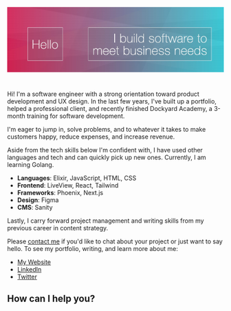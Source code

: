 <!--
**mvellandi/mvellandi** is a ✨ _special_ ✨ repository because its `README.md` (this file) appears on your GitHub profile.

Here are some ideas to get you started:

- 🔭 I’m currently working on ...
- 🌱 I’m currently learning ...
- 👯 I’m looking to collaborate on ...
- 🤔 I’m looking for help with ...
- 💬 Ask me about ...
- 📫 How to reach me: ...
- 😄 Pronouns: ...
- ⚡ Fun fact: ...
-->

<img src="readme-banner-v2.webp" width="850" />

# 
Hi! I&apos;m a software engineer with a strong orientation toward product development and UX design. In the last few years, I've built up a portfolio, helped a professional client, and recently finished Dockyard Academy, a 3-month training for software development.

I&apos;m eager to jump in, solve problems, and to whatever it takes to make customers happy, reduce expenses, and increase revenue.

Aside from the tech skills below I&apos;m confident with, I have used other languages and tech and can quickly pick up new ones. Currently, I am learning Golang.

- **Languages**: Elixir, JavaScript, HTML, CSS
- **Frontend**: LiveView, React, Tailwind
- **Frameworks**: Phoenix, Next.js
- **Design**: Figma
- **CMS**: Sanity

Lastly, I carry forward project management and writing skills from my previous career in content strategy.

Please [contact me](https://www.vellandi.net/contact) if you'd like to chat about your project or just want to say hello.
To see my portfolio, writing, and learn more about me:

- [My Website](http://www.vellandi.net)
- [LinkedIn](https://www.linkedin.com/in/mvellandi/)
- [Twitter](https://twitter.com/servusmario)

## How can I help you?
